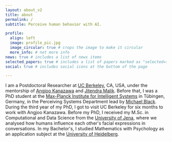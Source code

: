 ```yaml
---
layout: about_v2
title: about
permalink: /
subtitle: Perceive human behavior with AI.

profile:
  align: left
  image: profile_pic.jpg
  image_circular: true # crops the image to make it circular
  more_info: # not more info
news: true # includes a list of news items
selected_papers: true # includes a list of papers marked as "selected={true}"
social: true # includes social icons at the bottom of the page

---
```

I am a Postdoctoral Researcher at [UC Berkeley](https://bair.berkeley.edu/), CA, USA, under the mentorship of [Angjoo Kanazawa](https://people.eecs.berkeley.edu/~kanazawa/) and [Jitendra Malik](http://people.eecs.berkeley.edu/~malik/). Before that, I was a PhD student at the [Max-Planck Institute for Intelligent Systems](https://is.mpg.de/) in Tübingen, Germany, in the Perceiving Systems Department lead by [Michael Black](https://ps.is.mpg.de/person/black). During the third year of my PhD, I got to visit UC Berkeley for six months to work with Angjoo Kanazawa. Before my PhD, I received my M.Sc. in Computational and Data Science from the [University of Jena](https://www.uni-jena.de/), where we analysed how humans influence each other's facial expressions in conversations. In my Bachelor's, I studied Mathematics with Psychology as an application subject at the [University of Heidelberg](https://www.uni-heidelberg.de/de).